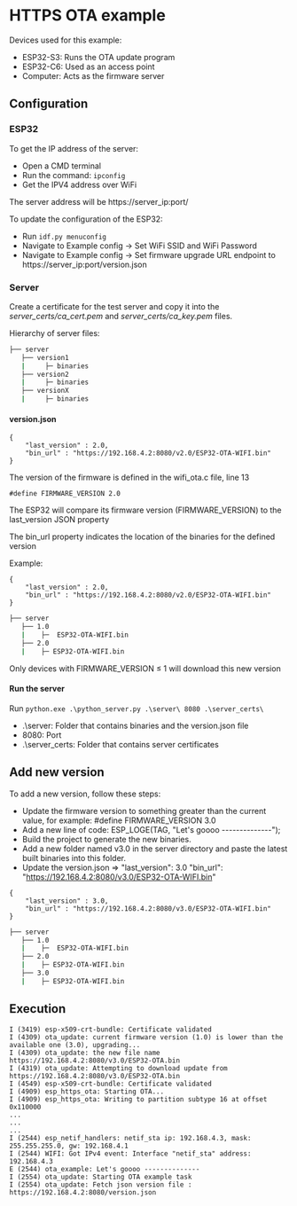 # HTTPS OTA example

Devices used for this example:
- ESP32-S3: Runs the OTA update program
- ESP32-C6: Used as an access point
- Computer: Acts as the firmware server


## Configuration

### ESP32

To get the IP address of the server:
- Open a CMD terminal
- Run the command: `ipconfig`
- Get the IPV4 address over WiFi

The server address will be https://server_ip:port/

To update the configuration of the ESP32:
- Run `idf.py menuconfig`
- Navigate to Example config -> Set WiFi SSID and WiFi Password
- Navigate to Example config -> Set firmware upgrade URL endpoint to https://server_ip:port/version.json


### Server

Create a certificate for the test server and copy it into the *server_certs/ca_cert.pem* and *server_certs/ca_key.pem* files.

Hierarchy of server files:

```sh
├── server
   ├── version1
   |     ├─ binaries 
   ├── version2
   |     ├─ binaries 
   ├── versionX
   |     ├─ binaries 
```

#### version.json
```
{
    "last_version" : 2.0,
    "bin_url" : "https://192.168.4.2:8080/v2.0/ESP32-OTA-WIFI.bin"
}
```

The version of the firmware is defined in the wifi_ota.c file, line 13
```
#define FIRMWARE_VERSION 2.0
```

The ESP32 will compare its firmware version (FIRMWARE_VERSION) to the last_version JSON property

The bin_url property indicates the location of the binaries for the defined version

Example: 
```
{
    "last_version" : 2.0,
    "bin_url" : "https://192.168.4.2:8080/v2.0/ESP32-OTA-WIFI.bin"
}
```
```sh
├── server
   ├── 1.0
   |    ├─  ESP32-OTA-WIFI.bin
   ├── 2.0
   |    ├─ ESP32-OTA-WIFI.bin    
```

Only devices with FIRMWARE_VERSION ≤ 1 will download this new version

#### Run the server

Run `python.exe .\python_server.py .\server\ 8080 .\server_certs\`

- .\server\: Folder that contains binaries and the version.json file
- 8080: Port
- .\server_certs\: Folder that contains server certificates

## Add new version

To add a new version, follow these steps:
- Update the firmware version to something greater than the current value, for example: #define FIRMWARE_VERSION 3.0
- Add a new line of code: ESP_LOGE(TAG, "Let's goooo --------------");
- Build the project to generate the new binaries.
- Add a new folder named v3.0 in the server directory and paste the latest built binaries into this folder.
- Update the version.json => "last_version": 3.0 "bin_url": "https://192.168.4.2:8080/v3.0/ESP32-OTA-WIFI.bin"


```
{
    "last_version" : 3.0,
    "bin_url" : "https://192.168.4.2:8080/v3.0/ESP32-OTA-WIFI.bin"
}
```
```sh
├── server
   ├── 1.0
   |    ├─  ESP32-OTA-WIFI.bin
   ├── 2.0
   |    ├─ ESP32-OTA-WIFI.bin
   ├── 3.0
   |    ├─ ESP32-OTA-WIFI.bin    
```

## Execution

```
I (3419) esp-x509-crt-bundle: Certificate validated
I (4309) ota_update: current firmware version (1.0) is lower than the available one (3.0), upgrading...
I (4309) ota_update: the new file name https://192.168.4.2:8080/v3.0/ESP32-OTA.bin
I (4319) ota_update: Attempting to download update from https://192.168.4.2:8080/v3.0/ESP32-OTA.bin
I (4549) esp-x509-crt-bundle: Certificate validated
I (4909) esp_https_ota: Starting OTA...
I (4909) esp_https_ota: Writing to partition subtype 16 at offset 0x110000
...
...
...
I (2544) esp_netif_handlers: netif_sta ip: 192.168.4.3, mask: 255.255.255.0, gw: 192.168.4.1
I (2544) WIFI: Got IPv4 event: Interface "netif_sta" address: 192.168.4.3
E (2544) ota_example: Let's goooo --------------
I (2554) ota_update: Starting OTA example task
I (2554) ota_update: Fetch json version file : https://192.168.4.2:8080/version.json
```




